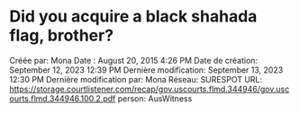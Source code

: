 # Did you acquire a black shahada flag, brother?

Créée par: Mona
Date : August 20, 2015 4:26 PM
Date de création: September 12, 2023 12:39 PM
Dernière modification: September 13, 2023 12:30 PM
Dernière modification par: Mona
Réseau: SURESPOT
URL: https://storage.courtlistener.com/recap/gov.uscourts.flmd.344946/gov.uscourts.flmd.344946.100.2.pdf
person: AusWitness